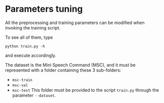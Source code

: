 # Parameters tuning

All the preprocessing and training parameters can be modified
when invoking the training script.

To see all of them, type

```python train.py -h```

and execute accordingly.

The dataset is the Mini Speech Command (MSC), and it must
be represented with a folder containing these 3 sub-folders:
- ```msc-train```
- ```msc-val```
- ```msc-test```
This folder must be provided to 
the script ```train.py``` through
 the parameter ```--dataset```.

